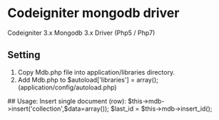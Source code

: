 # Codeigniter mongodb driver

Codeigniter 3.x Mongodb 3.x Driver (Php5 / Php7)
## Setting
<ol>
<li>Copy Mdb.php file into application/libraries directory.</li>
<li>Add Mdb.php to&nbsp;$autoload['libraries'] = array(); (application/config/autoload.php)</li>
</ol>
## Usage:
Insert single document (row):
  $this->mdb->insert('collection',$data=array());
  $last_id = $this->mdb->insert_id();

<p>&nbsp;</p>
